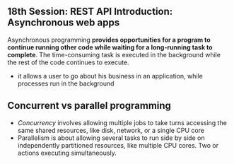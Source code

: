 ## 18th Session: REST API Introduction: Asynchronous web apps

Asynchronous programming **provides opportunities for a program to continue running other code while waiting for a long-running task to complete**. The time-consuming task is executed in the background while the rest of the code continues to execute.

- it allows a user to go about his business in an application, while processes run in the background

## Concurrent vs parallel programming

- *Concurrency* involves allowing multiple jobs to take turns accessing the same shared resources, like disk, network, or a single CPU core
- Parallelism is about allowing several tasks to run side by side on independently partitioned resources, like multiple CPU cores. Two or actions executing simultaneously.